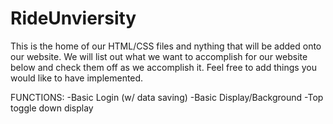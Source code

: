 # RideUnviersity

This is the home of our HTML/CSS files and nything that will be added onto our website.
We will list out what we want to accomplish for our website below and check them off as we accomplish it. Feel free to add things you would like to have implemented.

FUNCTIONS:
-Basic Login (w/ data saving)
-Basic Display/Background
-Top toggle down display
